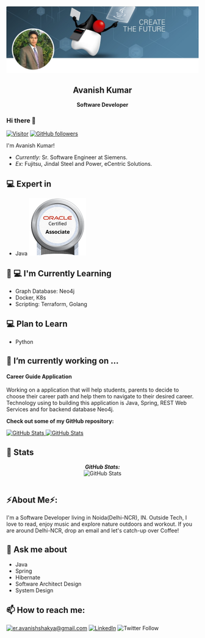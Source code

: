 ![Banner Image](./banner.png)
<h2 align='center'>Avanish Kumar</h2>
<p align='center'><b>Software Developer</b></p>

### Hi there 👋

[![Visitor](https://visitor-badge.laobi.icu/badge?page_id=Avanishkumar28)](https://github.com/Avanishkumar28) [![GitHub followers](https://img.shields.io/github/followers/Avanishkumar28.svg?style=social&label=Follow)](https://github.com/Avanishkumar28?tab=followers)

I'm Avanish Kumar! 
- <i>Currently:</i> Sr. Software Engineer at Siemens. 
- <i>Ex:</i> Fujitsu, Jindal Steel and Power, eCentric Solutions.

<h2>💻 Expert in </h2>

- Java
<a href="https://www.credly.com/badges/a3dedd2a-0fda-428a-9589-c4daaf506b3c">![Java SE 8 Certificate](./Oracle_Associates_Badge_logo.png?style=for-the-badge&logo=data:image/png;base64&logoColor=white)</a>

<h2>🌱 💻 I'm Currently Learning</h2>

- Graph Database: Neo4j
- Docker, K8s
- Scripting: Terraform, Golang

<h2>💻 Plan to Learn</h2>

- Python

<h2>🔭 I’m currently working on ...</h2>
<h4>Career Guide Application</h4>

Working on a application that will help students, parents to decide to choose their career path and help them to navigate to their desired career.
Technology using to building this application is Java, Spring, REST Web Services and for backend database Neo4j.

__Check out some of my GitHub repository:__

<div>
  <p>
    <a href="https://github.com/Avanishkumar28/java-concurrency">
      <img src="https://github-readme-stats.vercel.app/api/pin/?username=Avanishkumar28&repo=java-concurrency" alt="GitHub Stats" />
    </a>
    <a href="https://github.com/Avanishkumar28/DS-Algorithms">
      <img src="https://github-readme-stats.vercel.app/api/pin/?username=Avanishkumar28&repo=DS-Algorithms" alt="GitHub Stats" />
    </a>
  </p>
</div>

<h2>👀 Stats</h2>

<div>
<!--   <p align="center">
    <b><em>Now listening to:</em></b> <br/>
    <img src="https://spotify-github-profile.vercel.app/api/view?uid=Avanishkumar28&cover_image=true&theme=novatorem" alt="Now Listenting to" />
  </p> -->
  
  <p align="center">
  <b><em>GitHub Stats:</em></b> <br/>
    <img src="https://github-readme-streak-stats.herokuapp.com/?user=Avanishkumar28" alt="GitHub Stats" /> <br/><br/>
  <!-- <b><em>Programming activity (Last 7 days):</em></b> <br/>
    <img src="https://github-readme-stats.vercel.app/api/wakatime?username=Avanishkumar28" alt="WakaTime" />
  -->
  </p>
</div>

<h2> ⚡About Me⚡:</h2>

I'm a Software Developer living in Noida(Delhi-NCR), IN. Outside Tech, I love to read, enjoy music and explore nature outdoors and workout. If you are around Delhi-NCR, drop an email and let's catch-up over Coffee!

<h2> 💬 Ask me about </h2>

- Java 
- Spring
- Hibernate
- Software Architect Design
- System Design

<h2>📫 How to reach me:</h2>

<a href="mailto:er.avanishshakya@gmail.com">![er.avanishshakya@gmail.com](https://img.shields.io/badge/Gmail-D14836?style=for-the-badge&logo=gmail&logoColor=white)</a> 
<a href="https://www.linkedin.com/in/avanish28/">![LinkedIn](https://img.shields.io/badge/LinkedIn-0077B5?style=for-the-badge&logo=linkedin&logoColor=white)</a>
![Twitter Follow](https://img.shields.io/twitter/follow/ErAVShakya?style=social)

<!--
**Avanishkumar28/Avanishkumar28** is a ✨ _special_ ✨ repository because its `README.md` (this file) appears on your GitHub profile.

Here are some ideas to get you started:

- 🔭 I’m currently working on ...
- 🌱 I’m currently learning ...
- 👯 I’m looking to collaborate on ...
- 🤔 I’m looking for help with ...
- 💬 Ask me about ...
- 📫 How to reach me: ...
- 😄 Pronouns: ...
- ⚡ Fun fact: ...
-->
